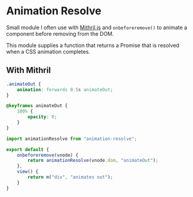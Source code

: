 # Animation Resolve

Small module I often use with [Mithril.js](https://github.com/mitrhiljs/mithril.js) and `onbeforeremove()` to animate a component before removing from the DOM.

This module supplies a function that returns a Promise that is resolved when a CSS animation completes.

## With Mithril

```css
.animateOut {
    animation: forwards 0.5s animateOut;
}

@keyframes animateOut {
    100% {
        opacity: 0;
    }
}
```

```js
import animationResolve from "animation-resolve";

export default {
    onbeforeremove(vnode) {
        return animationResolve(vnode.dom, "animateOut");
    },
    view() {
        return m("div", "animates out");
    }
}
```